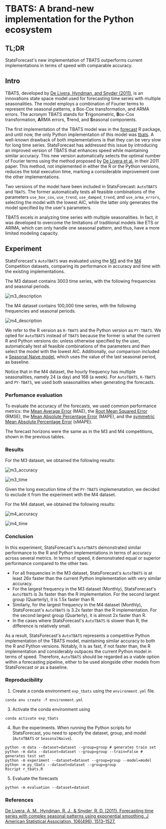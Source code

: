 # TBATS: A brand-new implementation for the Python ecosystem

## TL;DR

StatsForecast's new implementation of TBATS outperforms current implementations in terms of speed with comparable accuracy. 

## Intro 

TBATS, developed by [De Livera, Hyndman, and Snyder (2011)](https://www.robjhyndman.com/papers/ComplexSeasonality.pdf), is an innovations state space model used for forecasting time series with multiple seasonalities. The model employs a combination of Fourier terms to represent the seasonal patterns, a Box-Cox transformation, and ARMA errors. The acronym TBATS stands for **T**rigonometric, **B**ox-Cox transformation, **A**RMA errors, **T**rend, and **S**easonal components.

The first implementation of the TBATS model was in the [forecast](https://pkg.robjhyndman.com/forecast/reference/tbats.html) R package, and until now, the only Python implementation of this model was [tbats](https://github.com/intive-DataScience/tbats). A well-known drawback of both implementations is that they can be very slow for long time series. StatsForecast has addressed this issue by introducing an improved version of TBATS that enhances speed while maintaining similar accuracy. This new version automatically selects the optimal number of Fourier terms using the method proposed by [De Livera et al.](https://www.robjhyndman.com/papers/ComplexSeasonality.pdf) in their 2011 paper. This method, not implemented in either the R or the Python versions, reduces the total execution time, marking a considerable improvement over the other implementations.

Two versions of the model have been included in StatsForecast: `AutoTBATS` and `TBATS`. The former automatically tests all feasible combinations of the parameters `use_box_cox`, `use_trend`, `use_damped_trend`, and `use_arma_errors`, selecting the model with the lowest AIC, while the latter only generates the model specified by the user's parameters.

TBATS excels in analyzing time series with multiple seasonalities. In fact, it was developed to overcome the limitations of traditional models like ETS or ARIMA, which can only handle one seasonal pattern, and thus, have a more limited modeling capacity.

## Experiment 

StatsForecast's `AutoTBATS` was evaluated using the [M3](https://www.sciencedirect.com/science/article/abs/pii/S0169207000000571) and the [M4](https://www.sciencedirect.com/science/article/pii/S0169207019301128) Competition datasets, comparing its performance in accuracy and time with the existing implementations. 

The M3 dataset contains 3003 time series, with the following frequencies and seasonal periods. 

![m3_description](https://github.com/Nixtla/statsforecast/assets/47995617/ace5120f-1c04-4430-b4f5-e198f7a61988)

The M4 dataset contains 100,000 time series, with the following frequencies and seasonal periods.

![m4_description](https://github.com/Nixtla/statsforecast/assets/47995617/389c9ad5-2d20-4d23-8621-743e641e6224)

We refer to the R version as `R-TBATS` and the Python version as `PY-TBATS`. We opted for `AutoTBATS` instead of `TBATS` because the former is what the current R and Python versions do: unless otherwise specified by the user, automatically test all feasible combinations of the parameters and then select the model with the lowest AIC. Additionally, our comparison included a [Seasonal Naive model](https://nixtlaverse.nixtla.io/statsforecast/src/core/models.html#seasonalnaive), which uses the value of the last seasonal period, as baseline. 

Notice that in the M4 dataset, the hourly frequency has multiple seasonalities, namely 24 (a day) and 168 (a week). For `AutoTBATS`, `R-TBATS` and `PY-TBATS`, we used both seasonalities when generating the forecasts. 

### Perfomance evaluation

To evaluate the accuracy of the forecasts, we used common performance metrics: the [Mean Average Error](https://nixtlaverse.nixtla.io/utilsforecast/losses.html#mae) (MAE), the [Root Mean Squared Error](https://nixtlaverse.nixtla.io/utilsforecast/losses.html#rmse) (RMSE), the [Mean Absolute Percentage Error](https://nixtlaverse.nixtla.io/utilsforecast/losses.html#mape) (MAPE), and the [symmetric Mean Absolute Percentage Error](https://nixtlaverse.nixtla.io/utilsforecast/losses.html#smape) (sMAPE).

The forecast horizons were the same as in the M3 and M4 competitions, shown in the previous tables. 

### Results

For the M3 dataset, we obtained the following results: 

![m3_accuracy](https://github.com/Nixtla/statsforecast/assets/47995617/cf0aa450-1178-4914-8b7f-defcd057dcb9)

![m3_time](https://github.com/Nixtla/statsforecast/assets/47995617/b2ec7b2d-ec9d-4af8-9848-d16e40c05ecc)

Given the long execution time of the `PY-TBATS` implemenatation, we decided to exclude it from the experiment with the M4 dataset. 

For the M4 dataset, we obtained the following results:  

![m4_accuracy](https://github.com/Nixtla/statsforecast/assets/47995617/de68612a-4469-48e6-987b-25bfc1d4de57)

![m4_time](https://github.com/Nixtla/statsforecast/assets/47995617/d9b5d9e1-d9fc-44db-b0a9-c14af9151c16)

### Conclusion

In this experiment, StatsForecast's `AutoTBATS` demonstrated similar performance to the R and Python implementations in terms of accuracy across several metrics. In terms of speed, it demonstrated equal or superior performance compared to the other two.

  - For all frequencies in the M3 dataset, StatsForecast's `AutoTBATS` is at least 26x faster than the current Python implementation with very similar accuracy.
  - For the largest frequency in the M3 dataset (Monthly), StatsForecast's `AutoTBATS` is 3x faster than the R implementation. For the second largest group (Quarterly), it is 1.5x faster than R.
  - Similarly, for the largest frequency in the M4 dataset (Monthly), StatsForecast's `AutoTBATS` is 3.2x faster than the R implementation. For the second largest group (Quarterly), it is almost 2x faster than R.
  - In the cases where StatsForecast's `AutoTBATS` is slower than R, the difference is relatively small.

As a result, StatsForecast's `AutoTBATS` represents a competitive Python implementation of the TBATS model, maintaining similar accuracy to both the R and Python versions. Notably, it is as fast, if not faster than, the R implementation and considerably outpaces the current Python model in terms of speed. Therefore, `AutoTBATS` should be regarded as a viable option within a forecasting pipeline, either to be used alongside other models from StatsForecast or as a baseline.

### Reproducibility
1. Create a conda environment `exp_tbats` using the `environment.yml` file.
  ```shell
  conda env create -f environment.yml
  ```

3. Activate the conda environment using
  ```shell
  conda activate exp_tbats
  ```

4. Run the experiments. When running the Python scripts for StatsForecast, you need to specify the dataset, group, and model (`AutoTBATS` or `SeasonalNaive`). 
  ```shell
  python -m data --dataset=dataset --group=group # generates train set
  python -m data --dataset=dataset --group=group --train=False # generates test set 
  python -m experiment --dataset=dataset --group=group --model=model 
  python -m py_tbats --dataset=dataset --group=group
  Rscript r_tbats.R
  ```
  
5. Evaluate the forecasts 
  ```shell
  python -m evaluation --dataset=dataset
  ```

### References

[De Livera, A. M., Hyndman, R. J., & Snyder, R. D. (2011). Forecasting time series with complex seasonal patterns using exponential smoothing. J American Statistical Association, 106(496), 1513–1527.](https://www.robjhyndman.com/papers/ComplexSeasonality.pdf)
